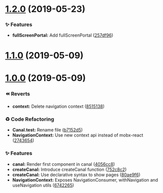 <a name="1.2.0"></a>
# [1.2.0](https://github.com/tpucci/react-gondola/compare/1.1.0...1.2.0) (2019-05-23)


### ✨ Features

* **fullScreenPortal:** Add fullScreenPortal ([257df96](https://github.com/tpucci/react-gondola/commit/257df96))

<a name="1.1.0"></a>
# [1.1.0](https://github.com/tpucci/react-gondola/compare/1.0.0...1.1.0) (2019-05-09)

<a name="1.0.0"></a>
# [1.0.0](https://github.com/tpucci/react-gondola/compare/1.0.0-beta.0...1.0.0) (2019-05-09)


### ⏪ Reverts

* **context:** Delete navigation context ([8515138](https://github.com/tpucci/react-gondola/commit/8515138))


### ♻️ Code Refactoring

* **Canal.test:** Rename file ([b7152d5](https://github.com/tpucci/react-gondola/commit/b7152d5))
* **NavigationContext:** Use new context api instead of mobx-react ([2743654](https://github.com/tpucci/react-gondola/commit/2743654))


### ✨ Features

* **canal:** Render first component in canal ([4056cc8](https://github.com/tpucci/react-gondola/commit/4056cc8))
* **createCanal:** Introduce createCanal function ([752c8c2](https://github.com/tpucci/react-gondola/commit/752c8c2))
* **createCanal:** Use declarative syntax to show pages ([80ae9f6](https://github.com/tpucci/react-gondola/commit/80ae9f6))
* **NavigationContext:** Exposes NavigationConsumer, withNavigation and useNavigation utils ([6742265](https://github.com/tpucci/react-gondola/commit/6742265))
